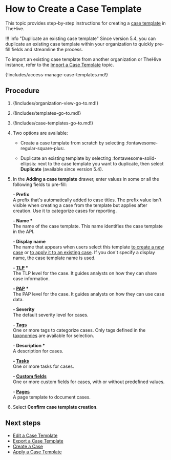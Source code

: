 # How to Create a Case Template

This topic provides step-by-step instructions for creating a [case template](about-case-templates.md) in TheHive.

!!! info "Duplicate an existing case template"
    Since version 5.4, you can duplicate an existing case template within your organization to quickly pre-fill fields and streamline the process.

To import an existing case template from another organization or TheHive instance, refer to the [Import a Case Template](import-a-case-template.md) topic.

{!includes/access-manage-case-templates.md!}

## Procedure

1. {!includes/organization-view-go-to.md!}

2. {!includes/templates-go-to.md!}

3. {!includes/case-templates-go-to.md!}

4. Two options are available:

    * Create a case template from scratch by selecting :fontawesome-regular-square-plus:.

    * Duplicate an existing template by selecting :fontawesome-solid-ellipsis: next to the case template you want to duplicate, then select **Duplicate** (available since version 5.4).

5. In the **Adding a case template** drawer, enter values in some or all the following fields to pre-fill:

    **- Prefix**  
    A prefix that's automatically added to case titles. The prefix value isn't visible when creating a case from the template but applies after creation. Use it to categorize cases for reporting.
        
    **- Name \***  
    The name of the case template. This name identifies the case template in the API.
    
    **- Display name**  
    The name that appears when users select this template [to create a new case](../../../../analyst-corner/cases/create-a-new-case.md) or [to apply it to an existing case](../../../../analyst-corner/cases/apply-a-case-template.md). If you don't specify a display name, the case template name is used.
    
    **- [TLP](https://www.misp-project.org/taxonomies.html#_tlp) \***  
    The TLP level for the case. It guides analysts on how they can share case information.
    
    **- [PAP](https://www.misp-project.org/taxonomies.html#_pap) \***  
    The PAP level for the case. It guides analysts on how they can use case data.
    
    **- Severity**  
    The default severity level for cases.
    
    **- [Tags](../../../../analyst-corner/cases/adding_to_a_case.md)**  
    One or more tags to categorize cases. Only tags defined in the [taxonomies](../../../../../administration/taxonomies.md#view-a-taxonomie) are available for selection.
    
    **- Description \***  
    A description for cases.
    
    **- [Tasks](../../../../analyst-corner/cases/adding_to_a_case.md)**  
    One or more tasks for cases.
    
    **- [Custom fields](../../../../analyst-corner/cases/adding_to_a_case.md)**  
    One or more custom fields for cases, with or without predefined values.
    
    **- [Pages](../../../../../../thehive/how-to/knowledge-base.md#case-pages)**  
    A page template to document cases.

6. Select **Confirm case template creation**.

## Next steps

* [Edit a Case Template](edit-a-case-template.md)
* [Export a Case Template](export-a-case-template.md)
* [Create a Case](../../../../analyst-corner/cases/create-a-new-case.md)
* [Apply a Case Template](../../../../analyst-corner/cases/apply-a-case-template.md)